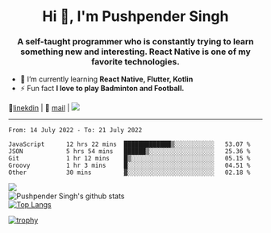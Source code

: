 <h1 align="center">Hi 👋, I'm Pushpender Singh</h1>
<h3 align="center">A self-taught programmer who is constantly trying to learn something new and interesting. React Native is one of my favorite technologies.</h3>

- 🌱 I’m currently learning **React Native, Flutter, Kotlin**
- ⚡ Fun fact **I love to play Badminton and Football.**

👔[linekdin](https://www.linkedin.com/in/pushpender-singh-240061202/) | 📧 [mail](mailto:pushpendersingh@p2devs.com) | ![](https://komarev.com/ghpvc/?username=pushpender-singh-ap&color=blue)


---

<!--START_SECTION:waka-->

```text
From: 14 July 2022 - To: 21 July 2022

JavaScript      12 hrs 22 mins  █████████████▒░░░░░░░░░░░   53.07 %
JSON            5 hrs 54 mins   ██████▒░░░░░░░░░░░░░░░░░░   25.36 %
Git             1 hr 12 mins    █▒░░░░░░░░░░░░░░░░░░░░░░░   05.15 %
Groovy          1 hr 3 mins     █░░░░░░░░░░░░░░░░░░░░░░░░   04.51 %
Other           30 mins         ▓░░░░░░░░░░░░░░░░░░░░░░░░   02.18 %
```

<!--END_SECTION:waka-->

<img align="left" src="https://github-readme-streak-stats.herokuapp.com/?user=pushpender-singh-ap&theme=dark" /></br>
![Pushpender Singh's github stats](https://github-readme-stats.vercel.app/api?username=pushpender-singh-ap&show_icons=true&theme=radical&count_private=true)</br>
[![Top Langs](https://github-readme-stats.vercel.app/api/top-langs/?username=pushpender-singh-ap&theme=radical)](https://github.com/pushpender-singh-ap/github-readme-stats)

[![trophy](https://github-profile-trophy.vercel.app/?username=pushpender-singh-ap&theme=onedark)](https://github.com/pushpender-singh-ap/pushpender-singh-ap)
